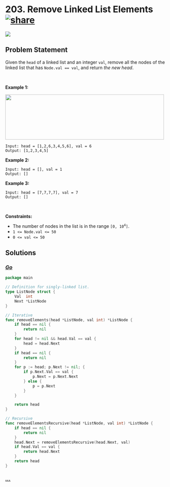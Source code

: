 # 203. Remove Linked List Elements [![share]](https://leetcode.com/problems/remove-linked-list-elements/)

![][easy]

## Problem Statement

<p>Given the <code>head</code> of a linked list and an integer <code>val</code>, remove all the nodes of the linked list that has <code>Node.val == val</code>, and return <em>the new head</em>.</p>
<p> </p>
<p><strong class="example">Example 1:</strong></p>
<img alt="" src="https://assets.leetcode.com/uploads/2021/03/06/removelinked-list.jpg" style="width: 500px; height: 142px;"/>

```
Input: head = [1,2,6,3,4,5,6], val = 6
Output: [1,2,3,4,5]
```

<p><strong class="example">Example 2:</strong></p>

```
Input: head = [], val = 1
Output: []
```

<p><strong class="example">Example 3:</strong></p>

```
Input: head = [7,7,7,7], val = 7
Output: []
```

<p> </p>
<p><strong>Constraints:</strong></p>
<ul>
<li>The number of nodes in the list is in the range <code>[0, 10<sup>4</sup>]</code>.</li>
<li><code>1 &lt;= Node.val &lt;= 50</code></li>
<li><code>0 &lt;= val &lt;= 50</code></li>
</ul>

## Solutions

### [_Go_](remove_linked_list_elements.go)

```go [Go]
package main

// Definition for singly-linked list.
type ListNode struct {
	Val  int
	Next *ListNode
}

// Iterative
func removeElements(head *ListNode, val int) *ListNode {
	if head == nil {
		return nil
	}
	for head != nil && head.Val == val {
		head = head.Next
	}
	if head == nil {
		return nil
	}
	for p := head; p.Next != nil; {
		if p.Next.Val == val {
			p.Next = p.Next.Next
		} else {
			p = p.Next
		}
	}

	return head
}

// Recursive
func removeElementsRecursive(head *ListNode, val int) *ListNode {
	if head == nil {
		return nil
	}
	head.Next = removeElementsRecursive(head.Next, val)
	if head.Val == val {
		return head.Next
	}
	return head
}

```

### [_..._]()

```

```

<!----------------------------------{ link }--------------------------------->

[share]: https://graph.org/file/3ea5234dda646b71c574a.png
[easy]: https://img.shields.io/badge/Difficulty-Easy-bright.svg
[medium]: https://img.shields.io/badge/Difficulty-Medium-yellow.svg
[hard]: https://img.shields.io/badge/Difficulty-Hard-red.svg
